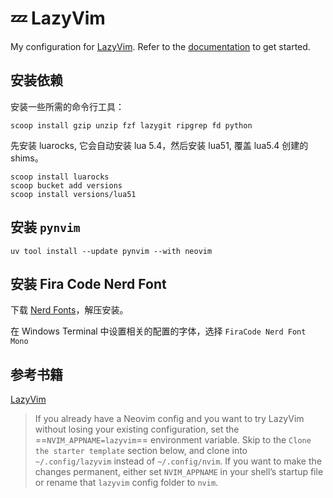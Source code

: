 # 💤 LazyVim

My configuration for [LazyVim](https://github.com/LazyVim/LazyVim).
Refer to the [documentation](https://lazyvim.github.io/installation) to get started.

## 安装依赖

安装一些所需的命令行工具：

```shell
scoop install gzip unzip fzf lazygit ripgrep fd python
``` 

先安装 luarocks, 它会自动安装 lua 5.4，然后安装 lua51, 覆盖 lua5.4 创建的shims。

```
scoop install luarocks
scoop bucket add versions
scoop install versions/lua51
```

## 安装 `pynvim`

```
uv tool install --update pynvim --with neovim
```

## 安装 Fira Code Nerd Font


下载 [Nerd Fonts](https://www.nerdfonts.com/font-downloads)，解压安装。

在 Windows Terminal 中设置相关的配置的字体，选择 `FiraCode Nerd Font Mono`

## 参考书籍

[LazyVim](https://lazyvim-ambitious-devs.phillips.codes/course/chapter-1/#_start_with_a_clean_slate)

> If you already have a Neovim config and you want to try LazyVim without losing your existing configuration, set the ==`NVIM_APPNAME=lazyvim`== environment variable. Skip to the `Clone the starter template` section below, and clone into `~/.config/lazyvim` instead of `~/.config/nvim`. If you want to make the changes permanent, either set `NVIM_APPNAME` in your shell’s startup file or rename that `lazyvim` config folder to `nvim`.
